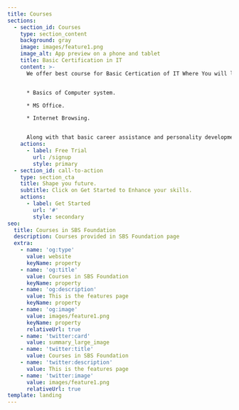 ```yaml
---
title: Courses
sections:
  - section_id: Courses
    type: section_content
    background: gray
    image: images/feature1.png
    image_alt: App preview on a phone and tablet
    title: Basic Certification in IT
    content: >-
      We offer best course for Basic Certication of IT Where You will learn.


      * Basics of Computer system.

      * MS Office.

      * Internet Browsing.


      Along with that basic career assistance and personality development is also being provided.
    actions:
      - label: Free Trial
        url: /signup
        style: primary
  - section_id: call-to-action
    type: section_cta
    title: Shape you future.
    subtitle: Click on Get Started to Enhance your skills.
    actions:
      - label: Get Started
        url: '#'
        style: secondary
seo:
  title: Courses in SBS Foundation
  description: Courses provided in SBS Foundation page
  extra:
    - name: 'og:type'
      value: website
      keyName: property
    - name: 'og:title'
      value: Courses in SBS Foundation
      keyName: property
    - name: 'og:description'
      value: This is the features page
      keyName: property
    - name: 'og:image'
      value: images/feature1.png
      keyName: property
      relativeUrl: true
    - name: 'twitter:card'
      value: summary_large_image
    - name: 'twitter:title'
      value: Courses in SBS Foundation
    - name: 'twitter:description'
      value: This is the features page
    - name: 'twitter:image'
      value: images/feature1.png
      relativeUrl: true
template: landing
---
```

